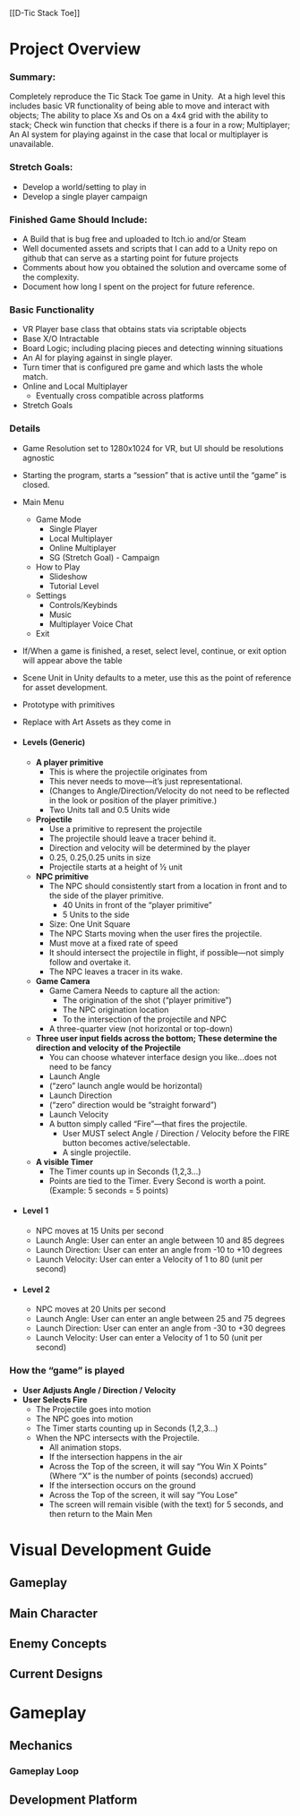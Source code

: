[[D-Tic Stack Toe]]


# Project Overview

### Summary:
Completely reproduce the Tic Stack Toe game in Unity.  At a high level this includes basic VR functionality of being able to move and interact with objects; The ability to place Xs and Os on a 4x4 grid with the ability to stack; Check win function that checks if there is a four in a row; Multiplayer; An AI system for playing against in the case that local or multiplayer is unavailable.

### Stretch Goals:
- Develop a world/setting to play in
- Develop a single player campaign
### **Finished Game Should Include:**  
- A Build that is bug free and uploaded to Itch.io and/or Steam
- Well documented assets and scripts that I can add to a Unity repo on github that can serve as a starting point for future projects
- Comments about how you obtained the solution and overcame some of the complexity.
- Document how long I spent on the project for future reference.

### **Basic Functionality**  
-   VR Player base class that obtains stats via scriptable objects
-   Base X/O Intractable
-   Board Logic; including placing pieces and detecting winning situations
-   An AI for playing against in single player. 
-   Turn timer that is configured pre game and which lasts the whole match. 
-   Online and Local Multiplayer
	-   Eventually cross compatible across platforms
-   Stretch Goals

### **Details**  
-   Game Resolution set to 1280x1024 for VR, but UI should be resolutions agnostic
-   Starting the program, starts a “session” that is active until the “game” is closed. 
-   Main Menu 
	-   Game Mode
		-   Single Player
		-   Local Multiplayer
		-   Online Multiplayer
		-   SG (Stretch Goal) - Campaign 
	-   How to Play
		-   Slideshow
		-   Tutorial Level
	-   Settings
		-   Controls/Keybinds
		-   Music
		-   Multiplayer Voice Chat
	-   Exit 
-   If/When a game is finished, a reset, select level, continue, or exit option will appear above the table 

-   Scene Unit in Unity defaults to a meter, use this as the point of reference for asset development.
-   Prototype with primitives
-   Replace with Art Assets as they come in

- #### **Levels (Generic)**  
	- **A player primitive**  
		- This is where the projectile originates from  
		- This never needs to move—it’s just representational.  
		- (Changes to Angle/Direction/Velocity do not need to be reflected in the look or position of the player primitive.)  
		- Two Units tall and 0.5 Units wide  
	- **Projectile**  
		- Use a primitive to represent the projectile  
		- The projectile should leave a tracer behind it.  
		- Direction and velocity will be determined by the player  
		- 0.25, 0.25,0.25 units in size  
		- Projectile starts at a height of ½ unit  
	- **NPC primitive**  
		- The NPC should consistently start from a location in front and to the side of the player primitive.  
			- 40 Units in front of the “player primitive”  
			- 5 Units to the side  
		- Size: One Unit Square  
		- The NPC Starts moving when the user fires the projectile.
		- Must move at a fixed rate of speed  
		- It should intersect the projectile in flight, if possible—not simply follow and overtake it.  
		- The NPC leaves a tracer in its wake.  
	- **Game Camera**  
		- Game Camera Needs to capture all the action:  
			- The origination of the shot (“player primitive”)  
			- The NPC origination location  
			- To the intersection of the projectile and NPC  
		- A three-quarter view (not horizontal or top-down)  
	- **Three user input fields across the bottom; These determine the direction and velocity of the Projectile**  
		- You can choose whatever interface design you like...does not need to be fancy  
		- Launch Angle  
		- (“zero” launch angle would be horizontal)  
		- Launch Direction  
		- (“zero” direction would be “straight forward”)  
		- Launch Velocity  
		- A button simply called “Fire”—that fires the projectile.  
			- User MUST select Angle / Direction / Velocity before the FIRE button becomes active/selectable.  
			- A single projectile.  
	- **A visible Timer**  
		- The Timer counts up in Seconds (1,2,3...)  
		- Points are tied to the Timer. Every Second is worth a point. (Example: 5 seconds = 5 points)  
- #### **Level 1**  
	- NPC moves at 15 Units per second  
	- Launch Angle: User can enter an angle between 10 and 85 degrees  
	- Launch Direction: User can enter an angle from -10 to +10 degrees  
	- Launch Velocity: User can enter a Velocity of 1 to 80 (unit per second)  
- #### **Level 2**  
	- NPC moves at 20 Units per second  
	- Launch Angle: User can enter an angle between 25 and 75 degrees  
	- Launch Direction: User can enter an angle from -30 to +30 degrees  
	- Launch Velocity: User can enter a Velocity of 1 to 50 (unit per second)  
	
### **How the “game” is played**  
- **User Adjusts Angle / Direction / Velocity**  
- **User Selects Fire**  
	- The Projectile goes into motion  
	- The NPC goes into motion  
	- The Timer starts counting up in Seconds (1,2,3...)  
	- When the NPC intersects with the Projectile.  
		- All animation stops.  
		- If the intersection happens in the air
		- Across the Top of the screen, it will say “You Win X Points”  (Where “X” is the number of points (seconds) accrued)  
		- If the intersection occurs on the ground  
		- Across the Top of the screen, it will say “You Lose”  
		- The screen will remain visible (with the text) for 5 seconds, and then return to the Main Men

# Visual Development Guide
## Gameplay
## Main Character
## Enemy Concepts
## Current Designs

# Gameplay
## Mechanics
### Gameplay Loop
## Development Platform


